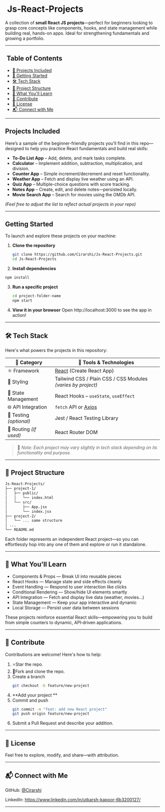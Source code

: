 # ​ Js‑React‑Projects

A collection of **small React JS projects**—perfect for beginners looking to grasp core concepts like components, hooks, and state management while building real, hands-on apps. Ideal for strengthening fundamentals and growing a portfolio.

---

##  ​ Table of Contents

- [📝 Projects Included](#-projects-included)  
- [🚀 Getting Started](#-getting-started)  
- [🛠 Tech Stack](#-tech-stack)  
- [📁 Project Structure](#-project-structure)  
- [🎯 What You'll Learn](#-what-youll-learn)  
- [🤝 Contribute](#-contribute)  
- [📄 License](#-license)
- [📬 Connect with Me](#-connect-with-me)

---

##  Projects Included

Here’s a sample of the beginner-friendly projects you’ll find in this repo—designed to help you practice React fundamentals and build real skills:

- **To-Do List App** – Add, delete, and mark tasks complete.  
- **Calculator** – Implement addition, subtraction, multiplication, and division.  
- **Counter App** – Simple increment/decrement and reset functionality.  
- **Weather App** – Fetch and display live weather using an API.  
- **Quiz App** – Multiple-choice questions with score tracking.  
- **Notes App** – Create, edit, and delete notes—persisted locally.  
- **Movie Search App** – Search for movies using the OMDb API.  

*(Feel free to adjust the list to reflect actual projects in your repo)*

---

##  Getting Started

To launch and explore these projects on your machine:

1. **Clone the repository**
   ```bash
   git clone https://github.com/Cirarshi/Js-React-Projects.git
   cd Js-React-Projects
   ```
2. **Install dependencies**
  ```bash
  npm install
  ```
3. **Run a specific project**
   ```bash
   cd project-folder-name
   npm start
   ```
4. **View it in your browser**
   Open http://localhost:3000 to see the app in action!

---

## 🛠 Tech Stack

Here's what powers the projects in this repository:

| 🧩 **Category**      | 🚀 **Tools & Technologies**                         |
|----------------------|-----------------------------------------------------|
| ⚛️ Framework         | [React](https://reactjs.org/) (Create React App)   |
| 🎨 Styling           | Tailwind CSS / Plain CSS / CSS Modules *(varies by project)* |
| 🔄 State Management  | React Hooks – `useState`, `useEffect`               |
| 🌐 API Integration   | `fetch` API or [Axios](https://axios-http.com/)    |
| 🧪 Testing *(optional)* | Jest / React Testing Library          |
| 🛑 Routing *(if used)* | React Router DOM                                  |

> 📝 *Note: Each project may vary slightly in tech stack depending on its functionality and purpose.*

---

## 📁 Project Structure

 ```bash
Js‑React‑Projects/
├── project-1/
│   ├── public/
│   │   └── index.html
│   └── src/
│       ├── App.jsx
│       └── index.jsx
├── project-2/
│   └── ... same structure
│ ...
└── README.md
```

Each folder represents an independent React project—so you can effortlessly hop into any one of them and explore or run it standalone.

---

## 🧠 What You'll Learn

- Components & Props — Break UI into reusable pieces
- React Hooks — Manage state and side effects cleanly
- Event Handling — Respond to user interaction like clicks
- Conditional Rendering — Show/hide UI elements smartly
- API Integration — Fetch and display live data (weather, movies…)
- State Management — Keep your app interactive and dynamic
- Local Storage — Persist user data between sessions

These projects reinforce essential React skills—empowering you to build from simple counters to dynamic, API‑driven applications.

---

## 🤝 Contribute

Contributions are welcome! Here's how to help:

1. ⭐Star the repo.
2. 🍴Fork and clone the repo.
3. Create a branch
   ```bash
   git checkout -b feature/new-project
   ```
4. **Add your project **
5. Commit and push
   ```bash
   git commit -m "feat: add new React project"
   git push origin feature/new-project
   ```   
6. Submit a Pull Request and describe your addition.

---

## 📄 License

Feel free to explore, modify, and share—with attribution.

---

## 📬 Connect with Me
GitHub: [@Cirarshi](https://github.com/Cirarshi)

LinkedIn: https://www.linkedin.com/in/utkarsh-kapoor-6b3200127/

---

